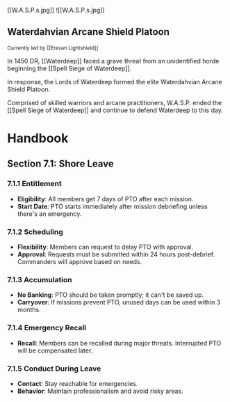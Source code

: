 [[W.A.S.P.s.jpg]]
![[W.A.S.P.s.jpg]]
## Waterdahvian Arcane Shield Platoon
<Small> Currently led by [[Erevan Lightshield]] <big>

In 1450 DR, [[Waterdeep]] faced a grave threat from an unidentified horde beginning the [[Spell Siege of Waterdeep]]. 

In response, the Lords of Waterdeep formed the elite Waterdahvian Arcane Shield Platoon. 

Comprised of skilled warriors and arcane practitioners, W.A.S.P. ended the [[Spell Siege of Waterdeep]] and continue to defend Waterdeep to this day.

# Handbook

## Section 7.1: Shore Leave 

### 7.1.1 Entitlement
- **Eligibility**: All members get 7 days of PTO after each mission.
- **Start Date**: PTO starts immediately after mission debriefing unless there's an emergency.

### 7.1.2 Scheduling
- **Flexibility**: Members can request to delay PTO with approval.
- **Approval**: Requests must be submitted within 24 hours post-debrief. Commanders will approve based on needs.

### 7.1.3 Accumulation
- **No Banking**: PTO should be taken promptly; it can't be saved up.
- **Carryover**: If missions prevent PTO, unused days can be used within 3 months.

### 7.1.4 Emergency Recall
- **Recall**: Members can be recalled during major threats. Interrupted PTO will be compensated later.

### 7.1.5 Conduct During Leave
- **Contact**: Stay reachable for emergencies.
- **Behavior**: Maintain professionalism and avoid risky areas.
